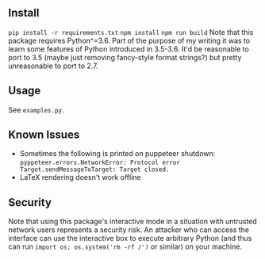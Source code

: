 ## Install
`pip install -r requirements.txt`
`npm install`
`npm run build`
Note that this package requires Python^=3.6. Part of the purpose of my writing it was to learn some features of Python introduced in 3.5-3.6. It'd be reasonable to port to 3.5 (maybe just removing fancy-style format strings?) but pretty unreasonable to port to 2.7.
## Usage
See `examples.py`.

## Known Issues
* Sometimes the following is printed on puppeteer shutdown: `pyppeteer.errors.NetworkError: Protocol error Target.sendMessageToTarget: Target closed.`
* LaTeX rendering doesn't work offline

## Security
Note that using this package's interactive mode in a situation with untrusted network users represents a security risk. An attacker who can access the interface can use the interactive box to execute arbitrary Python (and thus can run `import os; os.system('rm -rf /')` or similar) on your machine.

